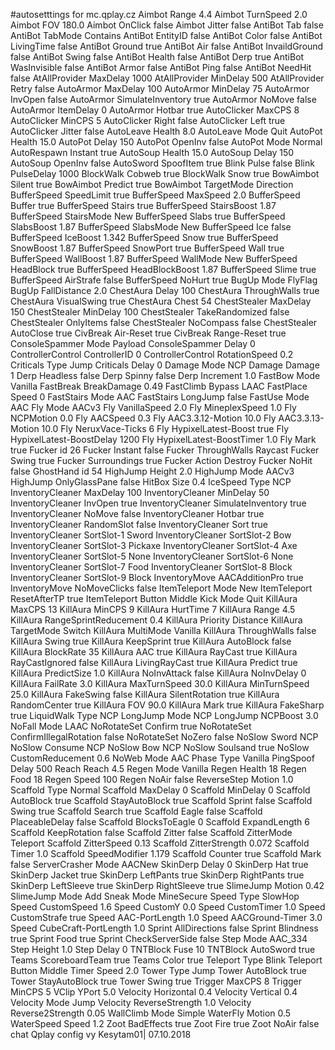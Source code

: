 #autosetttings for mc.qplay.cz
Aimbot Range 4.4
Aimbot TurnSpeed 2.0
Aimbot FOV 180.0
Aimbot OnClick false
Aimbot Jitter false
AntiBot Tab false
AntiBot TabMode Contains
AntiBot EntityID false
AntiBot Color false
AntiBot LivingTime false
AntiBot Ground true
AntiBot Air false
AntiBot InvaildGround false
AntiBot Swing false
AntiBot Health false
AntiBot Derp true
AntiBot WasInvisible false
AntiBot Armor false
AntiBot Ping false
AntiBot NeedHit false
AtAllProvider MaxDelay 1000
AtAllProvider MinDelay 500
AtAllProvider Retry false
AutoArmor MaxDelay 100
AutoArmor MinDelay 75
AutoArmor InvOpen false
AutoArmor SimulateInventory true
AutoArmor NoMove false
AutoArmor ItemDelay 0
AutoArmor Hotbar true
AutoClicker MaxCPS 8
AutoClicker MinCPS 5
AutoClicker Right false
AutoClicker Left true
AutoClicker Jitter false
AutoLeave Health 8.0
AutoLeave Mode Quit
AutoPot Health 15.0
AutoPot Delay 150
AutoPot OpenInv false
AutoPot Mode Normal
AutoRespawn Instant true
AutoSoup Health 15.0
AutoSoup Delay 150
AutoSoup OpenInv false
AutoSword SpoofItem true
Blink Pulse false
Blink PulseDelay 1000
BlockWalk Cobweb true
BlockWalk Snow true
BowAimbot Silent true
BowAimbot Predict true
BowAimbot TargetMode Direction
BufferSpeed SpeedLimit true
BufferSpeed MaxSpeed 2.0
BufferSpeed Buffer true
BufferSpeed Stairs true
BufferSpeed StairsBoost 1.87
BufferSpeed StairsMode New
BufferSpeed Slabs true
BufferSpeed SlabsBoost 1.87
BufferSpeed SlabsMode New
BufferSpeed Ice false
BufferSpeed IceBoost 1.342
BufferSpeed Snow true
BufferSpeed SnowBoost 1.87
BufferSpeed SnowPort true
BufferSpeed Wall true
BufferSpeed WallBoost 1.87
BufferSpeed WallMode New
BufferSpeed HeadBlock true
BufferSpeed HeadBlockBoost 1.87
BufferSpeed Slime true
BufferSpeed AirStrafe false
BufferSpeed NoHurt true
BugUp Mode FlyFlag
BugUp FallDistance 2.0
ChestAura Delay 100
ChestAura ThroughWalls true
ChestAura VisualSwing true
ChestAura Chest 54
ChestStealer MaxDelay 150
ChestStealer MinDelay 100
ChestStealer TakeRandomized false
ChestStealer OnlyItems false
ChestStealer NoCompass false
ChestStealer AutoClose true
CivBreak Air-Reset true
CivBreak Range-Reset true
ConsoleSpammer Mode Payload
ConsoleSpammer Delay 0
ControllerControl ControllerID 0
ControllerControl RotationSpeed 0.2
Criticals Type Jump
Criticals Delay 0
Damage Mode NCP
Damage Damage 1
Derp Headless false
Derp Spinny false
Derp Increment 1.0
FastBow Mode Vanilla
FastBreak BreakDamage 0.49
FastClimb Bypass LAAC
FastPlace Speed 0
FastStairs Mode AAC
FastStairs LongJump false
FastUse Mode AAC
Fly Mode AACv3
Fly VanillaSpeed 2.0
Fly MineplexSpeed 1.0
Fly NCPMotion 0.0
Fly AACSpeed 0.3
Fly AAC3.3.12-Motion 10.0
Fly AAC3.3.13-Motion 10.0
Fly NeruxVace-Ticks 6
Fly HypixelLatest-Boost true
Fly HypixelLatest-BoostDelay 1200
Fly HypixelLatest-BoostTimer 1.0
Fly Mark true
Fucker id 26
Fucker Instant false
Fucker ThroughWalls Raycast
Fucker Swing true
Fucker Surroundings true
Fucker Action Destroy
Fucker NoHit false
GhostHand id 54
HighJump Height 2.0
HighJump Mode AACv3
HighJump OnlyGlassPane false
HitBox Size 0.4
IceSpeed Type NCP
InventoryCleaner MaxDelay 100
InventoryCleaner MinDelay 50
InventoryCleaner InvOpen true
InventoryCleaner SimulateInventory true
InventoryCleaner NoMove false
InventoryCleaner Hotbar true
InventoryCleaner RandomSlot false
InventoryCleaner Sort true
InventoryCleaner SortSlot-1 Sword
InventoryCleaner SortSlot-2 Bow
InventoryCleaner SortSlot-3 Pickaxe
InventoryCleaner SortSlot-4 Axe
InventoryCleaner SortSlot-5 None
InventoryCleaner SortSlot-6 None
InventoryCleaner SortSlot-7 Food
InventoryCleaner SortSlot-8 Block
InventoryCleaner SortSlot-9 Block
InventoryMove AACAdditionPro true
InventoryMove NoMoveClicks false
ItemTeleport Mode New
ItemTeleport ResetAfterTP true
ItemTeleport Button Middle
Kick Mode Quit
KillAura MaxCPS 13
KillAura MinCPS 9
KillAura HurtTime 7
KillAura Range 4.5
KillAura RangeSprintReducement 0.4
KillAura Priority Distance
KillAura TargetMode Switch
KillAura MultiMode Vanilla
KillAura ThroughWalls false
KillAura Swing true
KillAura KeepSprint true
KillAura AutoBlock false
KillAura BlockRate 35
KillAura AAC true
KillAura RayCast true
KillAura RayCastIgnored false
KillAura LivingRayCast true
KillAura Predict true
KillAura PredictSize 1.0
KillAura NoInvAttack false
KillAura NoInvDelay 0
KillAura FailRate 3.0
KillAura MaxTurnSpeed 30.0
KillAura MinTurnSpeed 25.0
KillAura FakeSwing false
KillAura SilentRotation true
KillAura RandomCenter true
KillAura FOV 90.0
KillAura Mark true
KillAura FakeSharp true
LiquidWalk Type NCP
LongJump Mode NCP
LongJump NCPBoost 3.0
NoFall Mode LAAC
NoRotateSet Confirm true
NoRotateSet ConfirmIllegalRotation false
NoRotateSet NoZero false
NoSlow Sword NCP
NoSlow Consume NCP
NoSlow Bow NCP
NoSlow Soulsand true
NoSlow CustomReducement 0.6
NoWeb Mode AAC
Phase Type Vanilla
PingSpoof Delay 500
Reach Reach 4.5
Regen Mode Vanilla
Regen Health 18
Regen Food 18
Regen Speed 100
Regen NoAir false
ReverseStep Motion 1.0
Scaffold Type Normal
Scaffold MaxDelay 0
Scaffold MinDelay 0
Scaffold AutoBlock true
Scaffold StayAutoBlock true
Scaffold Sprint false
Scaffold Swing true
Scaffold Search true
Scaffold Eagle false
Scaffold PlaceableDelay false
Scaffold BlocksToEagle 0
Scaffold ExpandLength 6
Scaffold KeepRotation false
Scaffold Zitter false
Scaffold ZitterMode Teleport
Scaffold ZitterSpeed 0.13
Scaffold ZitterStrength 0.072
Scaffold Timer 1.0
Scaffold SpeedModifier 1.179
Scaffold Counter true
Scaffold Mark false
ServerCrasher Mode AACNew
SkinDerp Delay 0
SkinDerp Hat true
SkinDerp Jacket true
SkinDerp LeftPants true
SkinDerp RightPants true
SkinDerp LeftSleeve true
SkinDerp RightSleeve true
SlimeJump Motion 0.42
SlimeJump Mode Add
Sneak Mode MineSecure
Speed Type SlowHop
Speed CustomSpeed 1.6
Speed CustomY 0.0
Speed CustomTimer 1.0
Speed CustomStrafe true
Speed AAC-PortLength 1.0
Speed AACGround-Timer 3.0
Speed CubeCraft-PortLength 1.0
Sprint AllDirections false
Sprint Blindness true
Sprint Food true
Sprint CheckServerSide false
Step Mode AAC_334
Step Height 1.0
Step Delay 0
TNTBlock Fuse 10
TNTBlock AutoSword true
Teams ScoreboardTeam true
Teams Color true
Teleport Type Blink
Teleport Button Middle
Timer Speed 2.0
Tower Type Jump
Tower AutoBlock true
Tower StayAutoBlock true
Tower Swing true
Trigger MaxCPS 8
Trigger MinCPS 5
VClip YPort 5.0
Velocity Horizontal 0.4
Velocity Vertical 0.4
Velocity Mode Jump
Velocity ReverseStrength 1.0
Velocity Reverse2Strength 0.05
WallClimb Mode Simple
WaterFly Motion 0.5
WaterSpeed Speed 1.2
Zoot BadEffects true
Zoot Fire true
Zoot NoAir false
chat Qplay config vy Kesytam01| 07.10.2018
